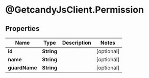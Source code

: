 # @GetcandyJsClient.Permission

## Properties

Name | Type | Description | Notes
------------ | ------------- | ------------- | -------------
**id** | **String** |  | [optional] 
**name** | **String** |  | [optional] 
**guardName** | **String** |  | [optional] 


